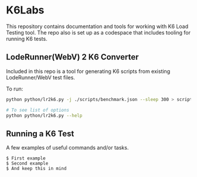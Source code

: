 # K6Labs

This repository contains documentation and tools for working with K6 Load Testing tool.
The repo also is set up as a codespace that includes tooling for running K6 tests.

## LodeRunner(WebV) 2 K6 Converter

Included in this repo is a tool for generating K6 scripts from existing LodeRunner/WebV test files.

To run:

```bash
python python/lr2k6.py -j ./scripts/benchmark.json --sleep 300 > scripts/benchmark-new.js

# To see list of options
python python/lr2k6.py --help
```

## Running a K6 Test

A few examples of useful commands and/or tasks.

```
$ First example
$ Second example
$ And keep this in mind
```

